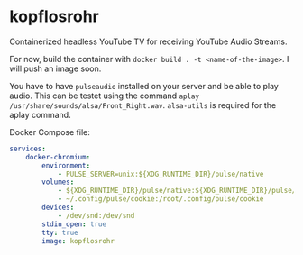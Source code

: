 # kopflosrohr
Containerized headless YouTube TV for receiving YouTube Audio Streams.

For now, build the container with `docker build . -t <name-of-the-image>`. I will push an image soon.

You have to have `pulseaudio` installed on your server and be able to play audio. This can be testet using the command `aplay /usr/share/sounds/alsa/Front_Right.wav`. `alsa-utils` is required for the aplay command.

Docker Compose file:
```yaml
services:
    docker-chromium:
        environment:
            - PULSE_SERVER=unix:${XDG_RUNTIME_DIR}/pulse/native
        volumes:
            - ${XDG_RUNTIME_DIR}/pulse/native:${XDG_RUNTIME_DIR}/pulse/native
            - ~/.config/pulse/cookie:/root/.config/pulse/cookie
        devices:
            - /dev/snd:/dev/snd
        stdin_open: true
        tty: true
        image: kopflosrohr
```
